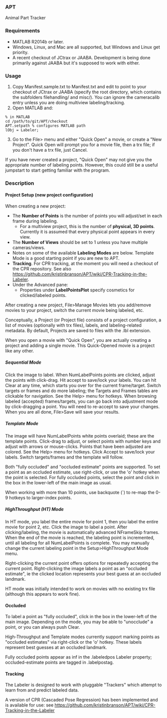 ### APT
Animal Part Tracker

### Requirements
* MATLAB R2014b or later.
* Windows, Linux, and Mac are all supported, but Windows and Linux get priority.
* A recent checkout of JCtrax or JAABA. Development is being done primarily against JAABA but it's supposed to work with either.

### Usage
1. Copy Manifest.sample.txt to Manifest.txt and edit to point to your checkout of JCtrax or JAABA (specify the root directory, which contains the subfolders filehandling/ and misc/). You can ignore the cameracalib entry unless you are doing multiview labeling/tracking.
2. Open MATLAB and:
```
% in MATLAB
cd /path/to/git/APT/checkout
APT.setpath % configures MATLAB path
lObj = Labeler;
```
3. Go to the File> menu and either "Quick Open" a movie, or create a "New Project". Quick Open will prompt you for a movie file, then a trx file; if you don't have a trx file, just Cancel.

If you have never created a project, "Quick Open" may not give you the appropriate number of labeling points. However, this could still be a useful jumpstart to start getting familiar with the program.

### Description

#### Project Setup (new project configuration)
When creating a new project:

* The **Number of Points** is the number of points you will adjust/set in each frame during labeling.
  * For a multiview project, this is the number of **physical, 3D points**. Currently it is assumed that every physical point appears in every view.
* The **Number of Views** should be set to 1 unless you have multiple cameras/views.
* Notes on some of the available **Labeling Modes** are below. Template Mode is a good starting point if you are new to APT.
* **Tracking**. For CPR tracking, at the moment you will need a checkout of the CPR repository. See also https://github.com/kristinbranson/APT/wiki/CPR-Tracking-in-the-Labeler.
* Under the Advanced pane:
  * Properties under **LabelPointsPlot** specify cosmetics for clicked/labeled points.

After creating a new project, File>Manage Movies lets you add/remove movies to your project, switch the current movie being labeled, etc.

Conceptually, a Project (or Project file) consists of a project configuration, a list of movies (optionally with trx files), labels, and labeling-related metadata.  By default, Projects are saved to files with the .lbl extension.

When you open a movie with "Quick Open", you are actually creating a project and adding a single movie. This Quick-Opened movie is a project like any other.

##### Sequential Mode
Click the image to label. When NumLabelPoints points are clicked, adjust the points with click-drag. Hit accept to save/lock your labels. You can hit Clear at any time, which starts you over for the current frame/target. Switch targets or frames and do more labeling; the Targets and Frames tables are clickable for navigation. See the Help> menu for hotkeys. When browsing labeled (accepted) frames/targets, you can go back into adjustment mode by click-dragging a point. You will need to re-accept to save your changes. When you are all done, File>Save will save your results.

##### Template Mode
The image will have NumLabelPoints white points overlaid; these are the template points. Click-drag to adjust, or select points with number keys and adjust with arrows or mouse-clicks. Points that have been adjusted are colored. See the Help> menu for hotkeys. Click Accept to save/lock your labels. Switch targets/frames and the template will follow.

Both "fully occluded" and "occluded estimate" points are supported. To set a point as an occluded estimate, use right-click, or use the 'o' hotkey when the point is selected. For fully occluded points, select the point and click in the box in the lower-left of the main image as usual.

When working with more than 10 points, use backquote (`) to re-map the 0-9 hotkeys to larger-index points.

##### HighThroughput (HT) Mode
In HT mode, you label the entire movie for point 1, then you label the entire movie for point 2, etc. Click the image to label a point. After clicking/labeling, the movie is automatically advanced NFrameSkip frames. When the end of the movie is reached, the labeling point is incremented, until all labeling for all NumLabelPoints is complete. You may manually change the current labeling point in the Setup>HighThroughput Mode menu.

Right-clicking the current point offers options for repeatedly accepting the current point. Right-clicking the image labels a point as an "occluded estimate", ie the clicked location represents your best guess at an occluded landmark. 

HT mode was initially intended to work on movies with no existing trx file (although this appears to work fine).


#### Occluded
To label a point as "fully occluded", click in the box in the lower-left of the main image. Depending on the mode, you may be able to "unocclude" a point, or you can always push Clear.

High-Throughput and Template modes currently support marking points as "occluded estimates" via right-click or the 'o' hotkey. These labels represent best guesses at an occluded landmark.

Fully occluded points appear as inf in the .labeledpos Labeler property; occluded-estimate points are tagged in .labelpostag.

#### Tracking

The Labeler is designed to work with pluggable "Trackers" which attempt to learn from and predict labeled data.

A version of CPR (Cascaded Pose Regression) has been implemented and is available for use: see
https://github.com/kristinbranson/APT/wiki/CPR-Tracking-in-the-Labeler
